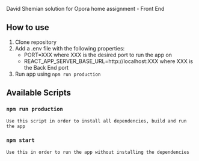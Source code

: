 David Shemian solution for Opora home assignment - Front End

## How to use

1.  Clone repository
2.  Add a .env file with the following properties:
    -   PORT=XXX where XXX is the desired port to run the app on
    -   REACT_APP_SERVER_BASE_URL=http://localhost:XXX where XXX is the Back End port
3. Run app using `npm run production`

## Available Scripts

### `npm run production`

    Use this script in order to install all dependencies, build and run the app

### `npm start`

    Use this in order to run the app without installing the dependencies
